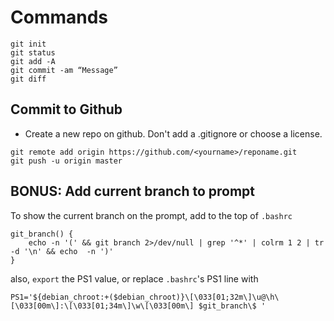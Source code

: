# Commands

```shell
git init 
git status
git add -A
git commit -am “Message”
git diff
``` 

## Commit to Github

* Create a new repo on github. Don't add a .gitignore or choose a license.
```shell
git remote add origin https://github.com/<yourname>/reponame.git
git push -u origin master
```

## BONUS: Add current branch to prompt

To show the current branch on the prompt, add to the top of `.bashrc`

```shell
git_branch() {
	echo -n '(' && git branch 2>/dev/null | grep '^*' | colrm 1 2 | tr -d '\n' && echo  -n ')'
}
```
also, `export` the PS1 value, or replace `.bashrc`'s PS1 line with
```shell
PS1='${debian_chroot:+($debian_chroot)}\[\033[01;32m\]\u@\h\[\033[00m\]:\[\033[01;34m\]\w\[\033[00m\] $git_branch\$ '
```

